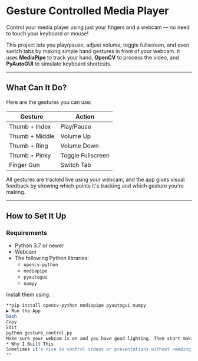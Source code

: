 #  Gesture Controlled Media Player

Control your media player using just your fingers and a webcam — no need to touch your keyboard or mouse!

This project lets you play/pause, adjust volume, toggle fullscreen, and even switch tabs by making simple hand gestures in front of your webcam. It uses **MediaPipe** to track your hand, **OpenCV** to process the video, and **PyAutoGUI** to simulate keyboard shortcuts.

---

##  What Can It Do?

Here are the gestures you can use:

| Gesture               | Action             |
|-----------------------|--------------------|
| Thumb + Index         | Play/Pause         |
| Thumb + Middle        | Volume Up          |
| Thumb + Ring          | Volume Down        |
| Thumb + Pinky         | Toggle Fullscreen  |
| Finger Gun            | Switch Tab         |

All gestures are tracked live using your webcam, and the app gives visual feedback by showing which points it's tracking and which gesture you're making.

---

##  How to Set It Up

###  Requirements
- Python 3.7 or newer
- Webcam
- The following Python libraries:
  - `opencv-python`
  - `mediapipe`
  - `pyautogui`
  - `numpy`

Install them using:

```bash
**pip install opencv-python mediapipe pyautogui numpy
▶ Run the App
bash
Copy
Edit
python gesture_control.py
Make sure your webcam is on and you have good lighting. Then start making gestures!
* Why I Built This
Sometimes it's nice to control videos or presentations without needing to touch your laptop — especially during talks, workouts, or while cooking. This project makes it possible using only your hands and some computer vision magic.
**
